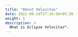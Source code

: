 ```yaml
---
title: "About Velocitas"
date: 2022-08-24T17:24:56+05:30
weight: 1
description: >
  What is Eclipse Velocitas™.
---
```


